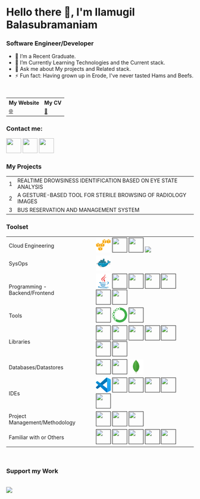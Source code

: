 

# Hello there 👋, I'm Ilamugil Balasubramaniam

### Software Engineer/Developer

- 🔭 I’m a Recent Graduate. 
- 🌱 I’m Currently Learning Technologies and the Current stack.
- 💬 Ask me about My projects and Related stack.
- ⚡ Fun fact: Having grown up in Erode, I've never tasted Hams and Beefs.

<br/>


<table>
    <tr>
        <th>My Website</th>
        <th>My CV</th>
    </tr>
    <tr>
        <td>
            <a href="https://mugil0095.github.io/My-Portfolio/">🌐</a>
        </td>
        <td>
            <a href="https://mugil0095.github.io/My-Portfolio/asset/Ilamugil Resume.pdf">📃</a>
        </td>
    </tr>
</table>



### Contact me:

<a href="https://"><img src="https://www.vectorlogo.zone/logos/instagram/instagram-icon.svg" width="40" height="40"/></a><!--
-->
<a href="https://www.linkedin.com/in//"><img src="https://www.vectorlogo.zone/logos/linkedin/linkedin-icon.svg" width="40" height="40"/></a>
<a href="https://www.pinterest.co.uk/"><img src="https://upload.vectorlogo.zone/logos/leetcode/images/87a6ef2b-56e7-42de-b43f-d9db8e40734e.svg" width="40" height="40"/></a>

### My Projects
<table>
    <tr>
        <td>1</td>
        <td>REALTIME DROWSINESS IDENTIFICATION BASED ON EYE STATE ANALYSIS</td>
    </tr>
    <tr>
        <td>2</td>
        <td>A GESTURE-BASED TOOL FOR STERILE BROWSING OF RADIOLOGY IMAGES</td>
    </tr>
    <tr>
        <td>3</td>
        <td>BUS RESERVATION AND MANAGEMENT SYSTEM</td>
    </tr>
</table>

### Toolset

<table>
    <tr>
        <td>Cloud Engineering</td>
        <td>
            <a href=""><img src="https://github.com/devicons/devicon/blob/v2.13.0/icons/amazonwebservices/amazonwebservices-original.svg" width="40" height="40"/></a>
            <a href=""><img src="https://www.vectorlogo.zone/logos/microsoft_azure/microsoft_azure-icon.svg" width="40" height="40"/></a>
            <a href=""><img src="https://www.vectorlogo.zone/logos/google_cloud/google_cloud-icon.svg" width="40" height="40"/></a>
            <a href=""><img src="https://www.vectorlogo.zone/logos/salesforce/salesforce-ar21.svg" width="" height="40"/></a>
        </td>
    </tr>
    <tr>
        <td>SysOps</td>
        <td>
            <a href=""><img src="https://github.com/devicons/devicon/blob/v2.13.0/icons/docker/docker-original.svg" width="40" height="40"/></a>
        </td>
    </tr>
    <tr>
        <td>Programming - Backend/Frontend</td>
        <td>
            <a href=""><img src="https://github.com/devicons/devicon/blob/v2.13.0/icons/java/java-original.svg" width="40" height="40"/></a>
            <a href=""><img src="https://www.vectorlogo.zone/logos/python/python-icon.svg" width="40" height="40"/></a>
            <a href=""><img src="https://www.vectorlogo.zone/logos/w3_html5/w3_html5-icon.svg" width="40" height="40"/></a>
            <a href=""><img src="https://www.vectorlogo.zone/logos/w3_css/w3_css-icon.svg" width="40" height="40"/></a>
            <a href=""><img src="https://cdn.worldvectorlogo.com/logos/javascript-1.svg" width="40" height="40"/></a>
            <a href=""><img src="https://www.svgrepo.com/show/331760/sql-database-generic.svg" width="40" height="40"/></a>
            <a href=""><img src="https://www.iconpacks.net/icons/free-icons-6/free-machine-learning-algorithm-icon-22213.png" width="40" height="40"/></a>
        </td>
    </tr>
    <tr>
        <td>Tools</td>
        <td>
            <a href=""><img src="https://www.vectorlogo.zone/logos/atlassian_jira/atlassian_jira-icon.svg" width="40" height="40"/></a>
            <a href=""><img src="https://raw.githubusercontent.com/devicons/devicon/6910f0503efdd315c8f9b858234310c06e04d9c0/icons/anaconda/anaconda-original.svg" width="40" height="40"/></a>
            <a href=""><img src="https://seeklogo.com/images/X/xampp-logo-1C1A9E3689-seeklogo.com.png" width="40" height="40"/></a>
        </td>
    </tr>
    <tr>
        <td>Libraries</td>
        <td>
            <a href=""><img src="https://upload.wikimedia.org/wikipedia/commons/c/c9/Keras_Logo.jpg?20160918183624" width="40" height="40"/></a>
            <a href=""><img src="https://www.vectorlogo.zone/logos/tensorflow/tensorflow-icon.svg" width="40" height="40"/></a>
            <a href=""><img src="https://www.vectorlogo.zone/logos/opencv/opencv-icon.svg" width="40" height="40"/></a>
            <a href=""><img src="https://www.vectorlogo.zone/logos/pocoo_flask/pocoo_flask-icon.svg" width="40" height="40"/></a>
            <a href=""><img src="https://www.vectorlogo.zone/logos/numpy/numpy-icon.svg" width="40" height="40"/></a>
            <a href=""><img src="https://cdn.worldvectorlogo.com/logos/pandas.svg" width="40" height="40"/></a>
            <a href=""><img src="https://www.vectorlogo.zone/logos/pytorch/pytorch-icon.svg" width="40" height="40"/></a>
        </td>
    </tr>
    <tr>
        <td>Databases/Datastores</td>
        <td>
            <a href=""><img src="https://www.vectorlogo.zone/logos/mysql/mysql-icon.svg" width="40" height="40"/></a>
            <a href=""><img src="https://user-images.githubusercontent.com/4249331/52232852-e2c4f780-28bd-11e9-835d-1e3cf3e43888.png" width="40" height="40"/></a>
            <a href=""><img src="https://github.com/devicons/devicon/blob/v2.13.0/icons/mongodb/mongodb-original.svg" width="40" height="40"/></a>
        </td>
    </tr>
    <tr>
        <td>IDEs</td>
        <td>
            <a href=""><img src="https://github.com/devicons/devicon/blob/v2.13.0/icons/vscode/vscode-original.svg" width="40" height="40"/></a>
            <a href=""><img src="https://upload.vectorlogo.zone/logos/jetbrains_idea/images/d4398a36-c378-4511-a508-106ded6cd69a.svg" width="40" height="40"/></a>
            <a href=""><img src="https://cdn.freebiesupply.com/logos/large/2x/eclipse-11-logo-png-transparent.png" width="40" height="40"/></a>
            <a href=""><img src="https://www.logo.wine/a/logo/NetBeans/NetBeans-Logo.wine.svg" width="40" height="40"/></a>
            <a href=""><img src="https://seeklogo.com/images/P/pycharm-logo-51B1427388-seeklogo.com.png" width="40" height="40"/></a>
            <a href=""><img src="https://www.vectorlogo.zone/logos/jupyter/jupyter-icon.svg" width="40" height="40"/></a>
    </tr>
    <tr>
        <td>Project Management/Methodology</td>
        <td>
            <a href=""><img src="https://thumbs.dreamstime.com/z/agile-icon-methodology-vector-development-scrum-flexible-software-logo-concept-215305594.jpg?w=768" width="40" height="40"/></a>
            <a href=""><img src="https://www.svgrepo.com/show/372946/scrum.svg" width="40" height="40"/></a>
            <a href=""><img src="https://w7.pngwing.com/pngs/203/292/png-transparent-systems-development-life-cycle-agile-software-development-computer-software-technology-technology-electronics-label-text-thumbnail.png" width="40" height="40"/></a>
    </tr>
    <tr>
        <td>Familiar with or Others</td>
        <td>
            <a href=""><img src="https://www.vectorlogo.zone/logos/apache_spark/apache_spark-icon.svg" width="40" height="40"/></a>
            <a href=""><img src="https://www.vectorlogo.zone/logos/apache_hadoop/apache_hadoop-icon.svg" width="40" height="40"/></a>
            <a href=""><img src="https://www.vectorlogo.zone/logos/nodejs/nodejs-icon.svg" width="40" height="40"/></a>
            <a href=""><img src="https://www.vectorlogo.zone/logos/reactjs/reactjs-icon.svg" width="40" height="40"/></a>
            <a href=""><img src="https://www.vectorlogo.zone/logos/php/php-ar21.svg" width="40" height="40"/></a>
    </tr>
</table>


<br/>

### Support my Work
<br/>
<a href=""><img src="https://www.vectorlogo.zone/logos/buymeacoffee/buymeacoffee-official.svg"/></a>
<br />

<!--
**colinbut/colinbut** is a ✨ _special_ ✨ repository because its `README.md` (this file) appears on your GitHub profile.

Here are some ideas to get you started:

- 🔭 I’m currently working on ...
- 🌱 I’m currently learning ...
- 👯 I’m looking to collaborate on ...
- 🤔 I’m looking for help with ...
- 💬 Ask me about ...
- 📫 How to reach me: ...
- 😄 Pronouns: ...
- ⚡ Fun fact: ...


<!--
**mugil0095/mugil0095** is a ✨ _special_ ✨ repository because its `README.md` (this file) appears on your GitHub profile.

Here are some ideas to get you started:

- 🔭 I’m currently working on ...
- 🌱 I’m currently learning ...
- 👯 I’m looking to collaborate on ...
- 🤔 I’m looking for help with ...
- 💬 Ask me about ...
- 📫 How to reach me: ...
- 😄 Pronouns: ...
- ⚡ Fun fact: ...
-->
